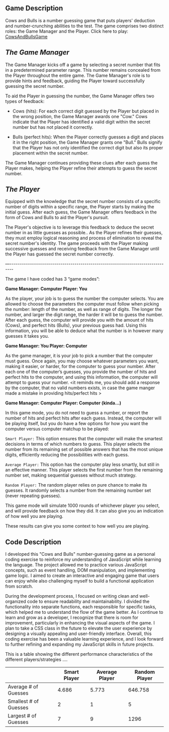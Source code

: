 ## Game Description

Cows and Bulls is a number guessing game that puts players' deduction and number-crunching abilities to the test. The game comprises two distinct roles: the Game Manager and the Player. Click here to play: [CowsAndBullsGame](https://main.d1hwr2ihaefbou.amplifyapp.com/)

## *The Game Manager*

The Game Manager kicks off a game by selecting a secret number that fits in a predetermined parameter range. This number remains concealed from the Player throughout the entire game. The Game Manager's role is to provide hints and feedback, guiding the Player toward successfully guessing the secret number.

To aid the Player in guessing the number, the Game Manager offers two types of feedback:

-   Cows (hits): For each correct digit guessed by the Player but placed in the wrong position, the Game Manager awards one "Cow." Cows indicate that the Player has identified a valid digit within the secret number but has not placed it correctly.
    
-   Bulls (perfect hits): When the Player correctly guesses a digit and places it in the right position, the Game Manager grants one "Bull." Bulls signify that the Player has not only identified the correct digit but also its proper placement within the secret number.
    

The Game Manager continues providing these clues after each guess the Player makes, helping the Player refine their attempts to guess the secret number.

## *The Player*

Equipped with the knowledge that the secret number consists of a specific number of digits within a specific range, the Player starts by making the initial guess. After each guess, the Game Manager offers feedback in the form of Cows and Bulls to aid the Player's pursuit.

The Player's objective is to leverage this feedback to deduce the secret number in as little guesses as possible.. As the Player refines their guesses, they must employ logical reasoning and process of elimination to reveal the secret number's identity. The game proceeds with the Player making successive guesses and receiving feedback from the Game Manager until the Player has guessed the secret number correctly.

—--------------------------------------------------------------------------------

The game I have coded has 3 “game modes”:

**Game Manager: Computer
Player: You**

As the player, your job is to guess the number the computer selects. You are allowed to choose the parameters the computer must follow when picking the number: length of the number, as well as range of digits. The longer the number, and larger the digit range, the harder it will be to guess the number. After each guess, the computer will provide you with the amount of hits (Cows), and perfect hits (Bulls), your previous guess had. Using this information, you will be able to deduce what the number is in however many guesses it takes you.

**Game Manager: You
Player: Computer**

As the game manager, it is your job to pick a number that the computer must guess. Once again, you may choose whatever parameters you want, making it easier, or harder, for the computer to guess your number. After each one of the computer’s guesses, you provide the number of hits and perfect hits to the computer, and using this information, the computer will attempt to guess your number. <it reminds me, you should add a response by the computer, that no valid numbers exists, in case the game manger made a mistake in providing hits/perfect hits >

**Game Manager: Computer
Player: Computer (kinda…)**

In this game mode, you do not need to guess a number, or report the number of hits and perfect hits after each guess. Instead, the computer will be playing itself, but you do have a few options for how you want the computer versus computer matchup to be played:

`Smart Player:` This option ensures that the computer will make the smartest decisions in terms of which numbers to guess. This player selects the number from its remaining set of possible answers that has the most unique digits, efficiently reducing the possibilities with each guess.

`Average Player:` This option has the computer play less smartly, but still in an effective manner. This player selects the first number from the remaining number set, making sequential guesses without much strategy.

`Random Player:` The random player relies on pure chance to make its guesses. It randomly selects a number from the remaining number set (never repeating guesses).

  

This game mode will simulate 1000 rounds of whichever player you select, and will provide feedback on how they did. It can also give you an indication of how well you are playing.

These results can give you some context to how well you are playing.

  

## Code Description

 I developed this "Cows and Bulls" number-guessing game as a personal coding exercise to reinforce my understanding of JavaScript while learning the language. The project allowed me to practice various JavaScript concepts, such as event handling, DOM manipulation, and implementing game logic. I aimed to create an interactive and engaging game that users can enjoy while also challenging myself to build a functional application from scratch.

During the development process, I focused on writing clean and well-organized code to ensure readability and maintainability. I divided the functionality into separate functions, each responsible for specific tasks, which helped me to understand the flow of the game better. As I continue to learn and grow as a developer, I recognize that there is room for improvement, particularly in enhancing the visual aspects of the game. I plan to take a CSS class in the future to elevate the user experience by designing a visually appealing and user-friendly interface. Overall, this coding exercise has been a valuable learning experience, and I look forward to further refining and expanding my JavaScript skills in future projects.

  

This is a table showing the different performance characteristics of the different players/strategies ….

  
|  | Smart Player | Average Player | Random Player |
|--|--|--|--|
| Average # of Guesses |4.686|5.773|646.758
| Smallest # of Guesses|2|1|5
| Largest # of Guesses |7|9|1296
